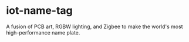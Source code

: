 # iot-name-tag
A fusion of PCB art, RGBW lighting, and Zigbee to make the world's most high-performance name plate.
